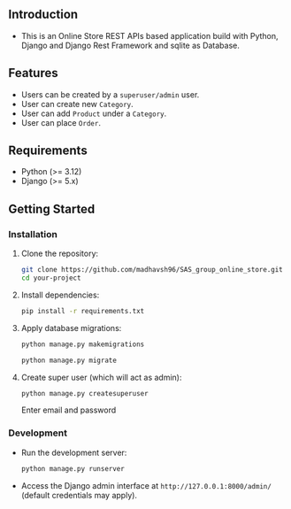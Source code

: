 ## Introduction

- This is an Online Store REST APIs based application build with Python, Django and Django Rest Framework and sqlite as Database.

## Features

- Users can be created by a `superuser/admin` user.
- User can create new `Category`.
- User can add `Product` under a `Category`.
- User can place `Order`.

## Requirements

- Python (>= 3.12)
- Django (>= 5.x)

## Getting Started

### Installation

1. Clone the repository:

    ```bash
    git clone https://github.com/madhavsh96/SAS_group_online_store.git
    cd your-project
    ```

2. Install dependencies:

    ```bash
    pip install -r requirements.txt
    ```


3. Apply database migrations:

    ```bash
    python manage.py makemigrations

    python manage.py migrate
    ```

4. Create super user (which will act as admin):

    ```bash
    python manage.py createsuperuser
    ```
    Enter email and password

### Development

- Run the development server:

    ```bash
    python manage.py runserver
    ```

- Access the Django admin interface at `http://127.0.0.1:8000/admin/` (default credentials may apply).
